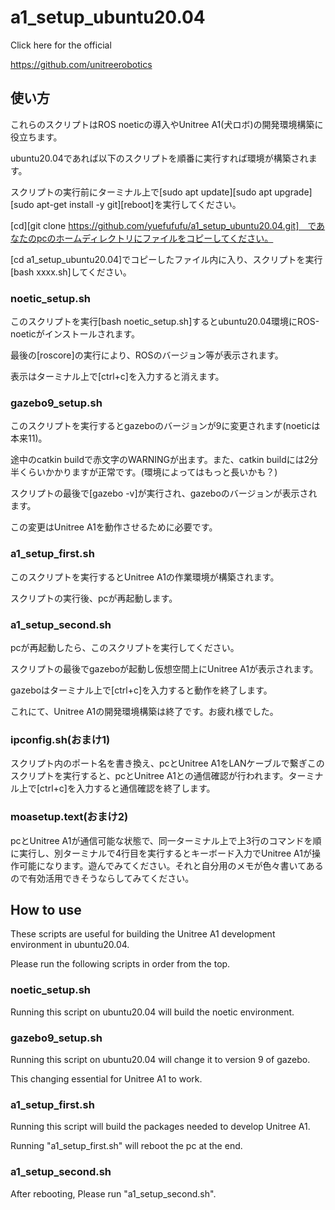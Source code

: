 # a1_setup_ubuntu20.04

Click here for the official

https://github.com/unitreerobotics

## 使い方

これらのスクリプトはROS noeticの導入やUnitree A1(犬ロボ)の開発環境構築に役立ちます。

ubuntu20.04であれば以下のスクリプトを順番に実行すれば環境が構築されます。

スクリプトの実行前にターミナル上で[sudo apt update][sudo apt upgrade][sudo apt-get install -y git][reboot]を実行してください。

[cd][git clone https://github.com/yuefufufu/a1_setup_ubuntu20.04.git]　であなたのpcのホームディレクトリにファイルをコピーしてください。

[cd a1_setup_ubuntu20.04]でコピーしたファイル内に入り、スクリプトを実行[bash xxxx.sh]してください。

### noetic_setup.sh

このスクリプトを実行[bash noetic_setup.sh]するとubuntu20.04環境にROS-noeticがインストールされます。

最後の[roscore]の実行により、ROSのバージョン等が表示されます。

表示はターミナル上で[ctrl+c]を入力すると消えます。

### gazebo9_setup.sh

このスクリプトを実行するとgazeboのバージョンが9に変更されます(noeticは本来11)。

途中のcatkin buildで赤文字のWARNINGが出ます。また、catkin buildには2分半くらいかかりますが正常です。(環境によってはもっと長いかも？)

スクリプトの最後で[gazebo -v]が実行され、gazeboのバージョンが表示されます。

この変更はUnitree A1を動作させるために必要です。

### a1_setup_first.sh

このスクリプトを実行するとUnitree A1の作業環境が構築されます。

スクリプトの実行後、pcが再起動します。

### a1_setup_second.sh

pcが再起動したら、このスクリプトを実行してください。

スクリプトの最後でgazeboが起動し仮想空間上にUnitree A1が表示されます。

gazeboはターミナル上で[ctrl+c]を入力すると動作を終了します。

これにて、Unitree A1の開発環境構築は終了です。お疲れ様でした。

### ipconfig.sh(おまけ1)

スクリプト内のポート名を書き換え、pcとUnitree A1をLANケーブルで繋ぎこのスクリプトを実行すると、pcとUnitree A1との通信確認が行われます。ターミナル上で[ctrl+c]を入力すると通信確認を終了します。

### moasetup.text(おまけ2)

pcとUnitree A1が通信可能な状態で、同一ターミナル上で上3行のコマンドを順に実行し、別ターミナルで4行目を実行するとキーボード入力でUnitree A1が操作可能になります。遊んでみてください。それと自分用のメモが色々書いてあるので有効活用できそうならしてみてください。

## How to use

These scripts are useful for building the Unitree A1 development environment in ubuntu20.04.

Please run the following scripts in order from the top.

### noetic_setup.sh

Running this script on ubuntu20.04 will build the noetic environment.

### gazebo9_setup.sh

Running this script on ubuntu20.04 will change it to version 9 of gazebo. 

This changing essential for Unitree A1 to work.

### a1_setup_first.sh

Running this script will build the packages needed to develop Unitree A1. 

Running "a1_setup_first.sh" will reboot the pc at the end. 

### a1_setup_second.sh

After rebooting, Please run "a1_setup_second.sh".
